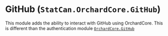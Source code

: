 # GitHub (`StatCan.OrchardCore.GitHub`)

This module adds the ability to interact with GitHub using OrchardCore. This is different than the authentication module [`OrchardCore.GitHub`](https://docs.orchardcore.net/en/dev/docs/reference/modules/GitHub/)